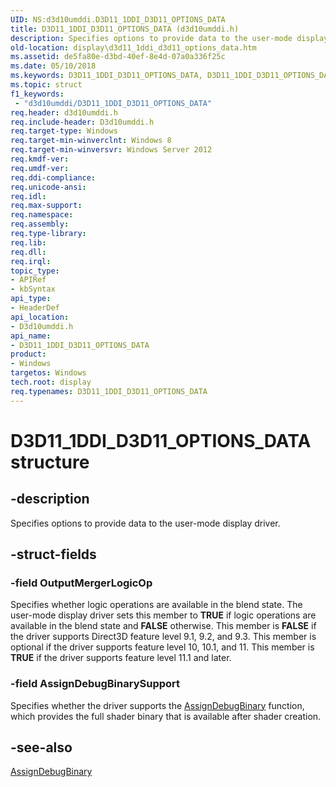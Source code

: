 ```yaml
---
UID: NS:d3d10umddi.D3D11_1DDI_D3D11_OPTIONS_DATA
title: D3D11_1DDI_D3D11_OPTIONS_DATA (d3d10umddi.h)
description: Specifies options to provide data to the user-mode display driver.
old-location: display\d3d11_1ddi_d3d11_options_data.htm
ms.assetid: de5fa80e-d3bd-40ef-8e4d-07a0a336f25c
ms.date: 05/10/2018
ms.keywords: D3D11_1DDI_D3D11_OPTIONS_DATA, D3D11_1DDI_D3D11_OPTIONS_DATA structure [Display Devices], d3d10umddi/D3D11_1DDI_D3D11_OPTIONS_DATA, display.d3d11_1ddi_d3d11_options_data
ms.topic: struct
f1_keywords:
 - "d3d10umddi/D3D11_1DDI_D3D11_OPTIONS_DATA"
req.header: d3d10umddi.h
req.include-header: D3d10umddi.h
req.target-type: Windows
req.target-min-winverclnt: Windows 8
req.target-min-winversvr: Windows Server 2012
req.kmdf-ver: 
req.umdf-ver: 
req.ddi-compliance: 
req.unicode-ansi: 
req.idl: 
req.max-support: 
req.namespace: 
req.assembly: 
req.type-library: 
req.lib: 
req.dll: 
req.irql: 
topic_type:
- APIRef
- kbSyntax
api_type:
- HeaderDef
api_location:
- D3d10umddi.h
api_name:
- D3D11_1DDI_D3D11_OPTIONS_DATA
product:
- Windows
targetos: Windows
tech.root: display
req.typenames: D3D11_1DDI_D3D11_OPTIONS_DATA
---
```


# D3D11_1DDI_D3D11_OPTIONS_DATA structure


## -description


Specifies options to provide data to the user-mode display driver.


## -struct-fields




### -field OutputMergerLogicOp

Specifies whether logic operations are available in the blend state. The user-mode display driver sets this member to <b>TRUE</b> if logic operations are available in the blend state and <b>FALSE</b> otherwise. This member is <b>FALSE</b> if the   driver supports Direct3D feature level 9.1, 9.2, and 9.3. This member is optional if the driver supports feature level 10, 10.1, and 11. This member is <b>TRUE</b> if the driver supports feature level 11.1 and later.


### -field AssignDebugBinarySupport

Specifies whether the driver supports the <a href="https://docs.microsoft.com/windows-hardware/drivers/ddi/d3d10umddi/nc-d3d10umddi-pfnd3d11_1ddi_assigndebugbinary">AssignDebugBinary</a> function, which provides the full shader binary that is available after shader creation.


## -see-also




<a href="https://docs.microsoft.com/windows-hardware/drivers/ddi/d3d10umddi/nc-d3d10umddi-pfnd3d11_1ddi_assigndebugbinary">AssignDebugBinary</a>
 

 

